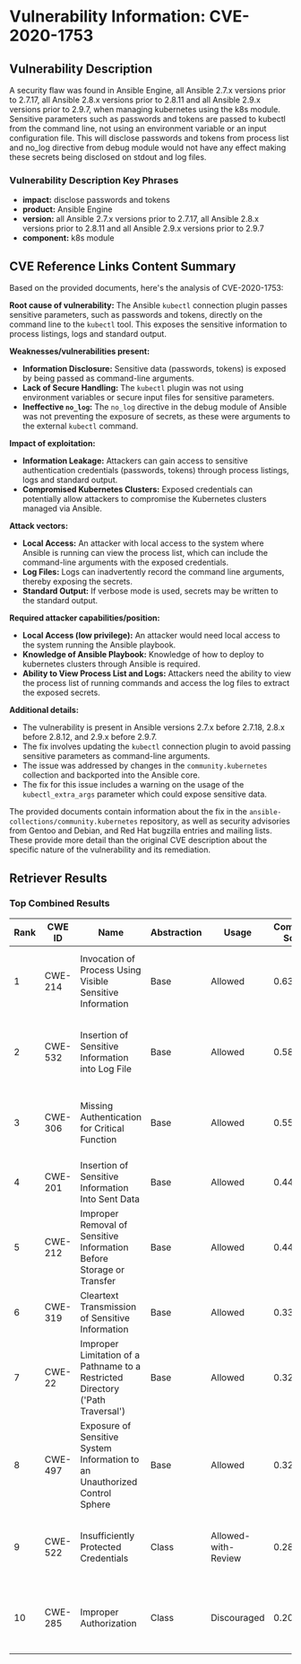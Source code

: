 # Vulnerability Information: CVE-2020-1753

## Vulnerability Description
A security flaw was found in Ansible Engine, all Ansible 2.7.x versions prior to 2.7.17, all Ansible 2.8.x versions prior to 2.8.11 and all Ansible 2.9.x versions prior to 2.9.7, when managing kubernetes using the k8s module. Sensitive parameters such as passwords and tokens are passed to kubectl from the command line, not using an environment variable or an input configuration file. This will disclose passwords and tokens from process list and no_log directive from debug module would not have any effect making these secrets being disclosed on stdout and log files.

### Vulnerability Description Key Phrases
- **impact:** disclose passwords and tokens
- **product:** Ansible Engine
- **version:** all Ansible 2.7.x versions prior to 2.7.17, all Ansible 2.8.x versions prior to 2.8.11 and all Ansible 2.9.x versions prior to 2.9.7
- **component:** k8s module

## CVE Reference Links Content Summary
Based on the provided documents, here's the analysis of CVE-2020-1753:

**Root cause of vulnerability:**
The Ansible `kubectl` connection plugin passes sensitive parameters, such as passwords and tokens, directly on the command line to the `kubectl` tool. This exposes the sensitive information to process listings, logs and standard output.

**Weaknesses/vulnerabilities present:**

*   **Information Disclosure:** Sensitive data (passwords, tokens) is exposed by being passed as command-line arguments.
*   **Lack of Secure Handling:**  The `kubectl` plugin was not using environment variables or secure input files for sensitive parameters.
*   **Ineffective `no_log`:** The `no_log` directive in the debug module of Ansible was not preventing the exposure of secrets, as these were arguments to the external `kubectl` command.

**Impact of exploitation:**

*   **Information Leakage:** Attackers can gain access to sensitive authentication credentials (passwords, tokens) through process listings, logs and standard output.
*   **Compromised Kubernetes Clusters:** Exposed credentials can potentially allow attackers to compromise the Kubernetes clusters managed via Ansible.

**Attack vectors:**

*   **Local Access:** An attacker with local access to the system where Ansible is running can view the process list, which can include the command-line arguments with the exposed credentials.
*   **Log Files:** Logs can inadvertently record the command line arguments, thereby exposing the secrets.
*  **Standard Output:**  If verbose mode is used, secrets may be written to the standard output.

**Required attacker capabilities/position:**

*   **Local Access (low privilege):** An attacker would need local access to the system running the Ansible playbook.
*   **Knowledge of Ansible Playbook:**  Knowledge of how to deploy to kubernetes clusters through Ansible is required.
*   **Ability to View Process List and Logs:** Attackers need the ability to view the process list of running commands and access the log files to extract the exposed secrets.

**Additional details:**
*   The vulnerability is present in Ansible versions 2.7.x before 2.7.18, 2.8.x before 2.8.12, and 2.9.x before 2.9.7.
*   The fix involves updating the `kubectl` connection plugin to avoid passing sensitive parameters as command-line arguments.
* The issue was addressed by changes in the `community.kubernetes` collection and backported into the Ansible core.
* The fix for this issue includes a warning on the usage of the `kubectl_extra_args` parameter which could expose sensitive data.

The provided documents contain information about the fix in the `ansible-collections/community.kubernetes` repository, as well as security advisories from Gentoo and Debian, and Red Hat bugzilla entries and mailing lists. These provide more detail than the original CVE description about the specific nature of the vulnerability and its remediation.

## Retriever Results

### Top Combined Results

| Rank | CWE ID | Name | Abstraction | Usage | Combined Score | Retrievers | Individual Scores |
|------|--------|------|-------------|-------|---------------|------------|-------------------|
| 1 | CWE-214 | Invocation of Process Using Visible Sensitive Information | Base | Allowed | 0.6310 | dense, sparse, graph | dense: 0.602, sparse: 0.234, graph: 0.547 |
| 2 | CWE-532 | Insertion of Sensitive Information into Log File | Base | Allowed | 0.5839 | dense, sparse, graph | dense: 0.574, sparse: 0.142, graph: 0.603 |
| 3 | CWE-306 | Missing Authentication for Critical Function | Base | Allowed | 0.5510 | dense, sparse, graph | dense: 0.528, sparse: 0.138, graph: 0.581 |
| 4 | CWE-201 | Insertion of Sensitive Information Into Sent Data | Base | Allowed | 0.4419 | sparse, graph | sparse: 0.148, graph: 1.000 |
| 5 | CWE-212 | Improper Removal of Sensitive Information Before Storage or Transfer | Base | Allowed | 0.4412 | sparse, graph | sparse: 0.146, graph: 1.000 |
| 6 | CWE-319 | Cleartext Transmission of Sensitive Information | Base | Allowed | 0.3300 | dense, sparse | dense: 0.505, sparse: 0.135 |
| 7 | CWE-22 | Improper Limitation of a Pathname to a Restricted Directory ('Path Traversal') | Base | Allowed | 0.3271 | dense, sparse | dense: 0.500, sparse: 0.134 |
| 8 | CWE-497 | Exposure of Sensitive System Information to an Unauthorized Control Sphere | Base | Allowed | 0.3260 | dense, sparse | dense: 0.506, sparse: 0.128 |
| 9 | CWE-522 | Insufficiently Protected Credentials | Class | Allowed-with-Review | 0.2885 | dense, sparse, graph | dense: 0.553, sparse: 0.133, graph: 0.387 |
| 10 | CWE-285 | Improper Authorization | Class | Discouraged | 0.2097 | dense, sparse, graph | dense: 0.513, sparse: 0.143, graph: 0.362 |

